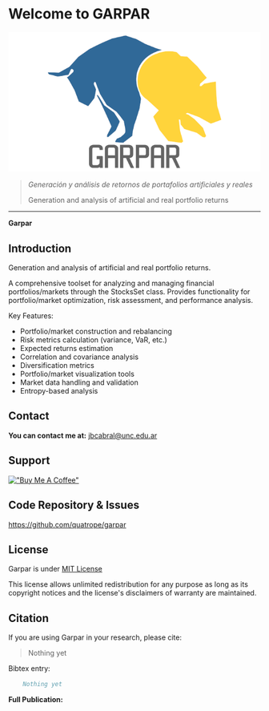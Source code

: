 # Welcome to GARPAR

![logo](res/logo_bw.png)


> _Generación y análisis de retornos de portafolios artificiales y reales_
>
> Generation and analysis of artificial and real portfolio returns

-------------------------------------------

**Garpar**

<!-- BODY -->

## Introduction

Generation and analysis of artificial and real portfolio returns.

A comprehensive toolset for analyzing and managing financial portfolios/markets
through the StocksSet class. Provides functionality for portfolio/market
optimization, risk assessment, and performance analysis.

Key Features:

- Portfolio/market construction and rebalancing
- Risk metrics calculation (variance, VaR, etc.)
- Expected returns estimation
- Correlation and covariance analysis
- Diversification metrics
- Portfolio/market visualization tools
- Market data handling and validation
- Entropy-based analysis


## Contact

**You can contact me at:** <jbcabral@unc.edu.ar>

## Support

[!["Buy Me A Coffee"](https://www.buymeacoffee.com/assets/img/custom_images/orange_img.png)](https://www.buymeacoffee.com/leliel12)


## Code Repository & Issues

<https://github.com/quatrope/garpar>

## License

Garpar is under
[MIT License](https://raw.githubusercontent.com/quatrope/garpar/master/LICENSE.txt)

This license allows unlimited redistribution for any purpose as long as
its copyright notices and the license's disclaimers of warranty are
maintained.

## Citation

If you are using Garpar in your research, please cite:

> Nothing yet

Bibtex entry:


```bibtex
    Nothing yet
```

**Full Publication:**


